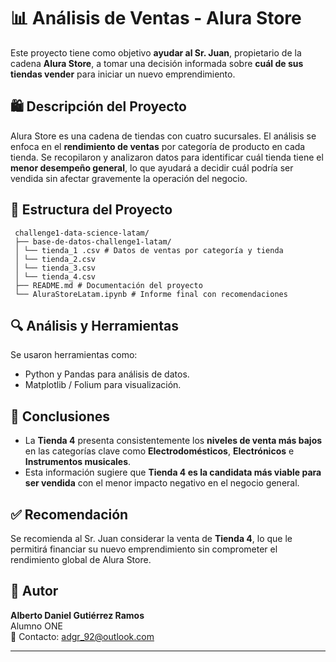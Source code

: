 # 📊 Análisis de Ventas - Alura Store

Este proyecto tiene como objetivo **ayudar al Sr. Juan**, propietario de la cadena **Alura Store**, a tomar una decisión informada sobre **cuál de sus tiendas vender** para iniciar un nuevo emprendimiento.

## 🛍️ Descripción del Proyecto

Alura Store es una cadena de tiendas con cuatro sucursales. El análisis se enfoca en el **rendimiento de ventas** por categoría de producto en cada tienda. Se recopilaron y analizaron datos para identificar cuál tienda tiene el **menor desempeño general**, lo que ayudará a decidir cuál podría ser vendida sin afectar gravemente la operación del negocio.

## 📁 Estructura del Proyecto
```
 challenge1-data-science-latam/ 
 ├── base-de-datos-challenge1-latam/ 
 │ └── tienda_1 .csv # Datos de ventas por categoría y tienda
 │ └── tienda_2.csv 
 │ └── tienda_3.csv 
 │ └── tienda_4.csv  
 ├── README.md # Documentación del proyecto 
 └── AluraStoreLatam.ipynb # Informe final con recomendaciones
```

## 🔍 Análisis y Herramientas

Se usaron herramientas como:

- Python y Pandas para análisis de datos.
- Matplotlib / Folium para visualización.

## 📌 Conclusiones

- La **Tienda 4** presenta consistentemente los **niveles de venta más bajos** en las categorías clave como **Electrodomésticos**, **Electrónicos** e **Instrumentos musicales**.
- Esta información sugiere que **Tienda 4 es la candidata más viable para ser vendida** con el menor impacto negativo en el negocio general.

## ✅ Recomendación

Se recomienda al Sr. Juan considerar la venta de **Tienda 4**, lo que le permitirá financiar su nuevo emprendimiento sin comprometer el rendimiento global de Alura Store.

## 🧠 Autor

**Alberto Daniel Gutiérrez Ramos**  
Alumno ONE  
📧 Contacto: adgr_92@outlook.com

---

